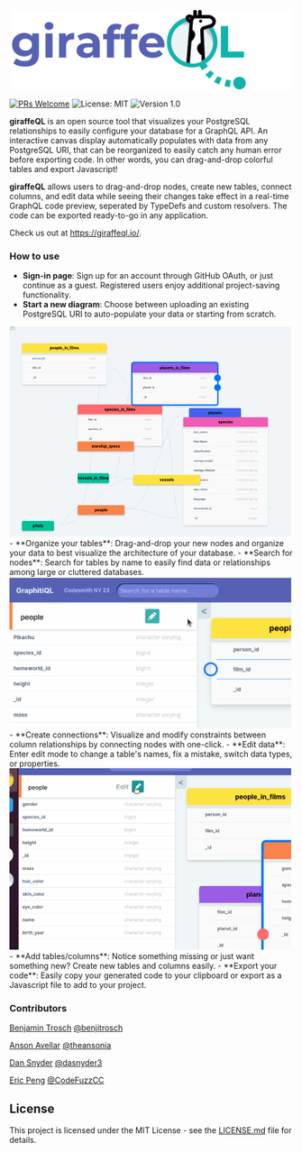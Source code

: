 <p align="center">
    <img width="500" src="./public/logo.svg">
</p>

[![PRs Welcome](https://img.shields.io/badge/PRs-welcome-brightgreen.svg)](https://github.com/giraffeQL/giraffeQL/pulls)
![License: MIT](https://img.shields.io/badge/License-MIT-blue.svg)
![Version 1.0](https://img.shields.io/badge/Release-1.0-lightgrey.svg)

**giraffeQL** is an open source tool that visualizes your PostgreSQL relationships to easily configure your database for a GraphQL API. An interactive canvas display automatically populates with data from any PostgreSQL URI, that can be reorganized to easily catch any human error before exporting code. In other words, you can drag-and-drop colorful tables and export Javascript!

**giraffeQL** allows users to drag-and-drop nodes, create new tables, connect columns, and edit data while seeing their changes take effect in a real-time GraphQL code preview, seperated by TypeDefs and custom resolvers. The code can be exported ready-to-go in any application.

Check us out at https://giraffeql.io/.

### **How to use**
- **Sign-in page**: Sign up for an account through GitHub OAuth, or just continue as a guest. Registered users enjoy additional project-saving functionality.
- **Start a new diagram**: Choose between uploading an existing PostgreSQL URI to auto-populate your data or starting from scratch.
<img width="500" src="./public/readme/visualize_tables.gif">
- **Organize your tables**: Drag-and-drop your new nodes and organize your data to best visualize the architecture of your database.
- **Search for nodes**: Search for tables by name to easily find data or relationships among large or cluttered databases.
<img width="500" src="./public/readme/search_table.gif">
- **Create connections**: Visualize and modify constraints between column relationships by connecting nodes with one-click.
- **Edit data**: Enter edit mode to change a table's names, fix a mistake, switch data types, or properties.
<img width="500" src="./public/readme/live_edit.gif">
- **Add tables/columns**: Notice something missing or just want something new? Create new tables and columns easily.
- **Export your code**: Easily copy your generated code to your clipboard or export as a Javascript file to add to your project.

### **Contributors**
[Benjamin Trosch](https://www.linkedin.com/in/benjitrosch/) [@benjitrosch](https://github.com/benjitrosch)

[Anson Avellar](https://www.linkedin.com/in/ansonavellar/) [@theansonia](https://github.com/theansonia)

[Dan Snyder](https://www.linkedin.com/in/daniel-snyder-77aa4bbb/) [@dasnyder3](https://github.com/dasnyder3)

[Eric Peng](https://www.linkedin.com/in/eric-peng-40b37b13b/) [@CodeFuzzCC](https://github.com/CodeFuzzCC)

## License

This project is licensed under the MIT License - see the [LICENSE.md](https://github.com/oslabs-beta/giraffeQL/blob/main/LICENSE) file for details.